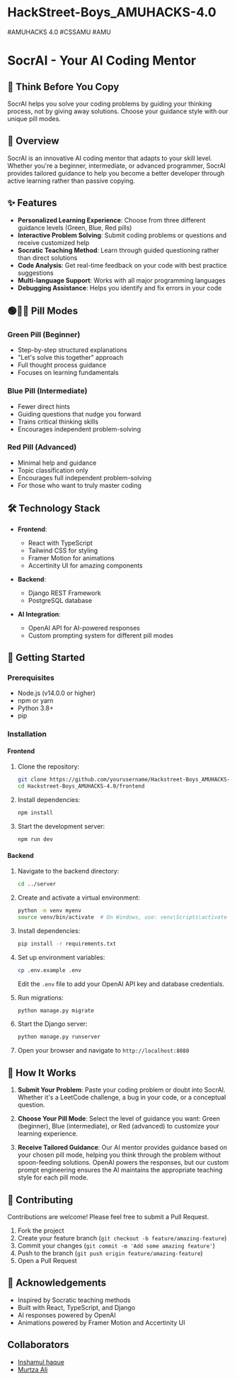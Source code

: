 # HackStreet-Boys_AMUHACKS-4.0
#AMUHACKS 4.0 
#CSSAMU 
#AMU

# SocrAI - Your AI Coding Mentor

## 🧠 Think Before You Copy

SocrAI helps you solve your coding problems by guiding your thinking process, not by giving away solutions. Choose your guidance style with our unique pill modes.

## 🚀 Overview

SocrAI is an innovative AI coding mentor that adapts to your skill level. Whether you're a beginner, intermediate, or advanced programmer, SocrAI provides tailored guidance to help you become a better developer through active learning rather than passive copying.

## ✨ Features

- **Personalized Learning Experience**: Choose from three different guidance levels (Green, Blue, Red pills)
- **Interactive Problem Solving**: Submit coding problems or questions and receive customized help
- **Socratic Teaching Method**: Learn through guided questioning rather than direct solutions
- **Code Analysis**: Get real-time feedback on your code with best practice suggestions
- **Multi-language Support**: Works with all major programming languages
- **Debugging Assistance**: Helps you identify and fix errors in your code

## 🟢🔵🔴 Pill Modes

### Green Pill (Beginner)
- Step-by-step structured explanations
- "Let's solve this together" approach
- Full thought process guidance
- Focuses on learning fundamentals

### Blue Pill (Intermediate)
- Fewer direct hints
- Guiding questions that nudge you forward
- Trains critical thinking skills
- Encourages independent problem-solving

### Red Pill (Advanced)
- Minimal help and guidance
- Topic classification only
- Encourages full independent problem-solving
- For those who want to truly master coding

## 🛠️ Technology Stack

- **Frontend**: 
  - React with TypeScript
  - Tailwind CSS for styling
  - Framer Motion for animations
  - Accertinity UI for amazing components

- **Backend**:
  - Django REST Framework
  - PostgreSQL database
  
- **AI Integration**:
  - OpenAI API for AI-powered responses
  - Custom prompting system for different pill modes

## 🚀 Getting Started

### Prerequisites

- Node.js (v14.0.0 or higher)
- npm or yarn
- Python 3.8+
- pip

### Installation

#### Frontend
1. Clone the repository:
   ```bash
   git clone https://github.com/yourusername/Hackstreet-Boys_AMUHACKS-4.0
   cd Hackstreet-Boys_AMUHACKS-4.0/frontend
   ```

2. Install dependencies:
   ```bash
   npm install
   ```

3. Start the development server:
   ```bash
   npm run dev
   ```

#### Backend
1. Navigate to the backend directory:
   ```bash
   cd ../server
   ```

2. Create and activate a virtual environment:
   ```bash
   python -m venv myenv
   source venv/bin/activate  # On Windows, use: venv\Scripts\activate
   ```

3. Install dependencies:
   ```bash
   pip install -r requirements.txt
   ```

4. Set up environment variables:
   ```bash
   cp .env.example .env
   ```
   Edit the `.env` file to add your OpenAI API key and database credentials.

5. Run migrations:
   ```bash
   python manage.py migrate
   ```

6. Start the Django server:
   ```bash
   python manage.py runserver
   ```

7. Open your browser and navigate to `http://localhost:8080`

## 📝 How It Works

1. **Submit Your Problem**: Paste your coding problem or doubt into SocrAI. Whether it's a LeetCode challenge, a bug in your code, or a conceptual question.

2. **Choose Your Pill Mode**: Select the level of guidance you want: Green (beginner), Blue (intermediate), or Red (advanced) to customize your learning experience.

3. **Receive Tailored Guidance**: Our AI mentor provides guidance based on your chosen pill mode, helping you think through the problem without spoon-feeding solutions. OpenAI powers the responses, but our custom prompt engineering ensures the AI maintains the appropriate teaching style for each pill mode.

## 🤝 Contributing

Contributions are welcome! Please feel free to submit a Pull Request.

1. Fork the project
2. Create your feature branch (`git checkout -b feature/amazing-feature`)
3. Commit your changes (`git commit -m 'Add some amazing feature'`)
4. Push to the branch (`git push origin feature/amazing-feature`)
5. Open a Pull Request


## 🙏 Acknowledgements

- Inspired by Socratic teaching methods
- Built with React, TypeScript, and Django
- AI responses powered by OpenAI
- Animations powered by Framer Motion and Accertinity UI


## Collaborators

- [Inshamul haque](https://github.com/Inshamhaque)
- [Murtza Ali](https://github.com/alimurtzaa)
